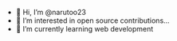 - 👋 Hi, I’m @narutoo23
- 👀 I’m interested in open source contributions...
- 🌱 I’m currently learning web development

<!---
narutoo23/narutoo23 is a ✨ special ✨ repository because its `README.md` (this file) appears on your GitHub profile.
You can click the Preview link to take a look at your changes.
--->
